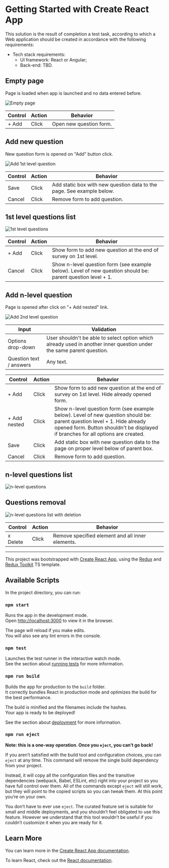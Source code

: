 # Getting Started with Create React App

This solution is the result of completion a test task, according to which a Web application should be created in accordance with the following requirements:

- Tech stack requirements:
    - UI framework: React or Angular;
    - Back-end: TBD.

## Empty page

Page is loaded when app is launched and no data entered before.

![Empty page](images/Empty_page.png)

| Control | Action | Behavior |
|---------|--------|----------|
| + Add | Click | Open new question form. |

## Add new question

New question form is opened on "Add" button click.

![Add 1st level question](images/Add_1st_level_question.png)

| Control | Action | Behavior |
|---------|--------|----------|
| Save | Click | Add static box with new question data to the page. See example below. |
| Cancel | Click | Remove form to add question. |

## 1st level questions list

![1st level questions](images/1st_level_questions.png)

| Control | Action | Behavior |
|---------|--------|----------|
| + Add | Click | Show form to add new question at the end of survey on 1st level. |
| Cancel | Click | Show n-level question form (see example below). Level of new question should be: parent question level + 1. |

## Add n-level question

Page is opened after click on "+ Add nested" link.

![Add 2nd level question](images/Add_2nd_level_question.png)

| Input | Validation |
|-------|------------|
| Options drop-down | User shouldn't be able to select option which already used in another inner question under the same parent question. |
| Question text / answers | Any text. |

| Control | Action | Behavior |
|---------|--------|----------|
| + Add | Click | Show form to add new question at the end of survey on 1st level. Hide already opened form. |
| + Add nested | Click | Show n-level question form (see example below). Level of new question should be: parent question level + 1. Hide already opened form. Button shouldn't be displayed if branches for all options are created. |
| Save | Click | Add static box with new question data to the page on proper level below of parent box. |
| Cancel  | Click | Remove form to add question. |

## n-level questions list

![n-level questions](images/N-level.png)

## Questions removal

![n-level questions list with deletion](images/N-level_with_deletion.png)

| Control | Action | Behavior |
|---------|--------|----------|
| x Delete | Click | Remove specified element and all inner elements. |

---

This project was bootstrapped with [Create React App](https://github.com/facebook/create-react-app), using the [Redux](https://redux.js.org/) and [Redux Toolkit](https://redux-toolkit.js.org/) TS template.

## Available Scripts

In the project directory, you can run:

### `npm start`

Runs the app in the development mode.\
Open [http://localhost:3000](http://localhost:3000) to view it in the browser.

The page will reload if you make edits.\
You will also see any lint errors in the console.

### `npm test`

Launches the test runner in the interactive watch mode.\
See the section about [running tests](https://facebook.github.io/create-react-app/docs/running-tests) for more information.

### `npm run build`

Builds the app for production to the `build` folder.\
It correctly bundles React in production mode and optimizes the build for the best performance.

The build is minified and the filenames include the hashes.\
Your app is ready to be deployed!

See the section about [deployment](https://facebook.github.io/create-react-app/docs/deployment) for more information.

### `npm run eject`

**Note: this is a one-way operation. Once you `eject`, you can’t go back!**

If you aren’t satisfied with the build tool and configuration choices, you can `eject` at any time. This command will remove the single build dependency from your project.

Instead, it will copy all the configuration files and the transitive dependencies (webpack, Babel, ESLint, etc) right into your project so you have full control over them. All of the commands except `eject` will still work, but they will point to the copied scripts so you can tweak them. At this point you’re on your own.

You don’t have to ever use `eject`. The curated feature set is suitable for small and middle deployments, and you shouldn’t feel obligated to use this feature. However we understand that this tool wouldn’t be useful if you couldn’t customize it when you are ready for it.

## Learn More

You can learn more in the [Create React App documentation](https://facebook.github.io/create-react-app/docs/getting-started).

To learn React, check out the [React documentation](https://reactjs.org/).
